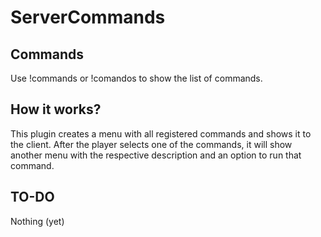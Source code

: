 # ServerCommands

## Commands
Use !commands or !comandos to show the list of commands.

## How it works?
This plugin creates a menu with all registered commands and shows it to the client. After the player selects one of the commands, it will show another menu with the respective description and an option to run that command.

## TO-DO

Nothing (yet)
